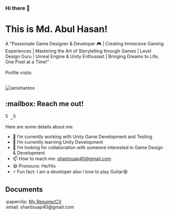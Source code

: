 ### Hi there 👋

<h1>This is Md. Abul Hasan!</h1>
A "Passionate Game Designer & Developer 🎮 | Creating Immersive Gaming Experiences | Mastering the Art of Storytelling through Games | Level Design Guru | Unreal Engine & Unity Enthusiast | Bringing Dreams to Life, One Pixel at a Time!"
<br />
<br />
Profile visits:
<br />
<br />
<p align="left"> <img src="https://komarev.com/ghpvc/?username=iamshantoo&label=Views&color=blue&style=plastic" alt="iamshantoo" /> </p>

<h2> :mailbox: Reach me out! </h2>
<p align="left">
  <samp>
<a href="https://www.linkedin.com/in/iam-shanto">
  <img  alt="Shanto's Linkdein" width="16px" src="https://cdn.jsdelivr.net/npm/simple-icons@v3/icons/linkedin.svg" />
</a>
<a href="https://github.com/iamshantoo">
  <img  alt="Shanto's Github" width="16px" src="https://cdn.jsdelivr.net/npm/simple-icons@v3/icons/github.svg" />
</a>
  </samp>
  
 <br>
 </p>

Here are some details about me:

- 🔭 I’m currently working with Unity Game Development and Testing
- 🌱 I’m currently learning Unity Development
- 👯 I’m looking for collaboration with someone interested in Game Design & Development
- 📫 How to reach me: shantouap40@gmail.com
- 😄 Pronouns: He/His
- ⚡ Fun fact: I am a developer also I love to play Guitar😄

<h2> Documents </h2>
:paperclip: <a href='https://drive.google.com/file/d/1K5Ef0YESteIPRpbghFFNG1CcI7mhEa-M/view?usp=sharing'>My Resume/CV</a>
<br />
:email: shantouap40@gmail.com
